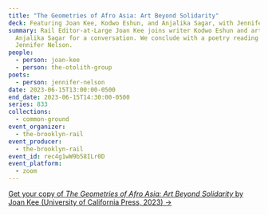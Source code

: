 ```yaml
---
title: "The Geometries of Afro Asia: Art Beyond Solidarity"
deck: Featuring Joan Kee, Kodwo Eshun, and Anjalika Sagar, with Jennifer Nelson
summary: Rail Editor-at-Large Joan Kee joins writer Kodwo Eshun and artist
  Anjalika Sagar for a conversation. We conclude with a poetry reading by
  Jennifer Nelson.
people:
  - person: joan-kee
  - person: the-otolith-group
poets:
  - person: jennifer-nelson
date: 2023-06-15T13:00:00-0500
end_date: 2023-06-15T14:30:00-0500
series: 833
collections:
  - common-ground
event_organizer:
  - the-brooklyn-rail
event_producer:
  - the-brooklyn-rail
event_id: rec4g1wW9b58ILr0D
event_platform:
  - zoom
---
```

[G﻿et your copy of *The Geometries of Afro Asia: Art Beyond Solidarity* by Joan Kee (University of California Press, 2023) →](https://www.ucpress.edu/book/9780520392458/the-geometries-of-afro-asia)